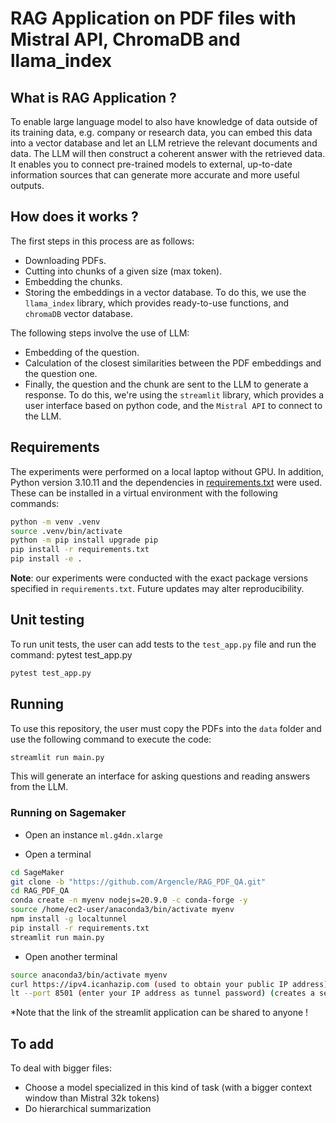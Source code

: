 # RAG Application on PDF files with Mistral API, ChromaDB and llama_index

## What is RAG Application ? 

To enable large language model to also have knowledge of data outside of its training data, e.g. company or research data, you can embed this data into a vector database and let an LLM retrieve the relevant documents and data. The LLM will then construct a coherent answer with the retrieved data. It enables you to connect pre-trained models to external, up-to-date information sources that can generate more accurate and more useful outputs.

## How does it works ?

The first steps in this process are as follows:
- Downloading PDFs.
- Cutting into chunks of a given size (max token).
- Embedding the chunks.
- Storing the embeddings in a vector database.
To do this, we use the `llama_index` library, which provides ready-to-use functions, and `chromaDB` vector database.

The following steps involve the use of LLM:
- Embedding of the question.
- Calculation of the closest similarities between the PDF embeddings and the question one.
- Finally, the question and the chunk are sent to the LLM to generate a response.
To do this, we're using the `streamlit` library, which provides a user interface based on python code, and the `Mistral API` to connect to the LLM.

## Requirements

The experiments were performed on a local laptop without GPU. In addition, Python version 3.10.11 and the dependencies in [requirements.txt](./requirements.txt) were used. These can be installed in a virtual environment with the following commands:
```sh
python -m venv .venv
source .venv/bin/activate
python -m pip install upgrade pip
pip install -r requirements.txt
pip install -e .
```

**Note**: our experiments were conducted with the exact package versions specified in `requirements.txt`. Future updates may alter reproducibility. 

## Unit testing

To run unit tests, the user can add tests to the `test_app.py` file and run the command:
pytest test_app.py
```sh
pytest test_app.py
```

## Running

To use this repository, the user must copy the PDFs into the `data` folder and use the following command to execute the code: 
```sh
streamlit run main.py
```
This will generate an interface for asking questions and reading answers from the LLM.

### Running on Sagemaker

- Open an instance `ml.g4dn.xlarge`

- Open a terminal
```sh 
cd SageMaker
git clone -b "https://github.com/Argencle/RAG_PDF_QA.git"
cd RAG_PDF_QA
conda create -n myenv nodejs=20.9.0 -c conda-forge -y
source /home/ec2-user/anaconda3/bin/activate myenv
npm install -g localtunnel
pip install -r requirements.txt
streamlit run main.py
```

- Open another terminal 
```sh
source anaconda3/bin/activate myenv
curl https://ipv4.icanhazip.com (used to obtain your public IP address)
lt --port 8501 (enter your IP address as tunnel password) (creates a secure tunnel from the public web to an application (here streamlit) running  on a local machine on a specific port (8501))
```

*Note that the link of the streamlit application can be shared to anyone !

## To add
To deal with bigger files:
- Choose a model specialized in this kind of task (with a bigger context window than Mistral 32k tokens)
- Do hierarchical summarization
